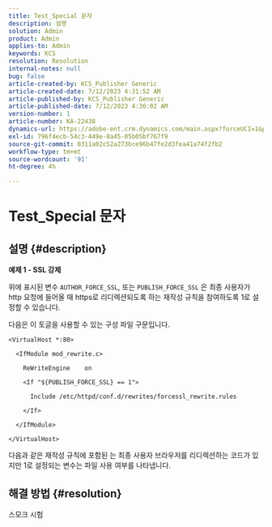 ```yaml
---
title: Test_Special 문자
description: 설명
solution: Admin
product: Admin
applies-to: Admin
keywords: KCS
resolution: Resolution
internal-notes: null
bug: false
article-created-by: KCS_Publisher Generic
article-created-date: 7/12/2023 4:31:52 AM
article-published-by: KCS_Publisher Generic
article-published-date: 7/12/2023 4:36:02 AM
version-number: 1
article-number: KA-22438
dynamics-url: https://adobe-ent.crm.dynamics.com/main.aspx?forceUCI=1&pagetype=entityrecord&etn=knowledgearticle&id=502ce803-6d20-ee11-9cbe-6045bd006b4b
exl-id: 796f4ecb-54c3-449e-8a45-05b05bf767f9
source-git-commit: 0311a02c52a273bce96b47fe2d3fea41a74f2fb2
workflow-type: tm+mt
source-wordcount: '91'
ht-degree: 4%

---
```


# Test_Special 문자

## 설명 {#description}


<b>예제 1 - SSL 강제</b>

위에 표시된 변수 `AUTHOR_FORCE_SSL`, 또는 `PUBLISH_FORCE_SSL` 은 최종 사용자가 http 요청에 들어올 때 https로 리디렉션되도록 하는 재작성 규칙을 참여하도록 1로 설정할 수 있습니다.

다음은 이 토글을 사용할 수 있는 구성 파일 구문입니다.


```
<VirtualHost *:80>

  <IfModule mod_rewrite.c>

    ReWriteEngine    on

    <If "${PUBLISH_FORCE_SSL} == 1">

      Include /etc/httpd/conf.d/rewrites/forcessl_rewrite.rules

    </If>

  </IfModule>

</VirtualHost>
```


다음과 같은 재작성 규칙에 포함된 는 최종 사용자 브라우저를 리디렉션하는 코드가 있지만 1로 설정되는 변수는 파일 사용 여부를 나타냅니다.


## 해결 방법 {#resolution}


스모크 시험

